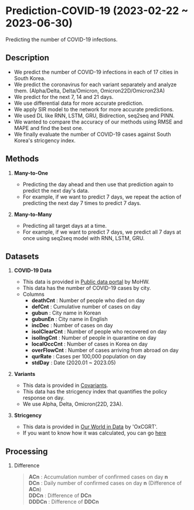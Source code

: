 # Prediction-COVID-19 (2023-02-22 ~ 2023-06-30)
Predicting the number of COVID-19 infections.

## Description
- We predict the number of COVID-19 infections in each of 17 cities in South Korea. <br>
- We predict the coronavirus for each variant separately and analyze them. (Alpha/Delta, Delta/Omicron, Omicron22D/Omicron23A) <br>
- We predict for the next 7, 14 and 21 days. <br>
- We use differential data for more accurate prediction. <br>
- We apply SIR model to the network for more accurate predictions. <br>
- We used DL like RNN, LSTM, GRU, Bidirection, seq2seq and PINN. <br>
- We wanted to compare the accuracy of our methods using RMSE and MAPE and find the best one. <br>
- We finally evaluate the number of COVID-19 cases against South Korea's stricgency index. <br>

## Methods
1. **Many-to-One** 
   - Predicting the day ahead and then use that prediction again to predict the next day's data.
   - For example, if we want to predict 7 days, we repeat the action of predicting the next day 7 times to predict 7 days.
   
2. **Many-to-Many**
   - Predicting all target days at a time.
   - For example, if we want to predict 7 days, we predict all 7 days at once using seq2seq model with RNN, LSTM, GRU.
   
## Datasets
1. **COVID-19 Data**
   - This data is provided in [Public data portal](https://www.data.go.kr/data/15098776/openapi.do) by MoHW. 
   - This data has the number of COVID-19 cases by city.
   - Columns
      - **deathCnt** : Number of people who died on day <br>
      - **defCnt** : Cumulative number of cases on day <br>
      - **gubun** : City name in Korean <br>
      - **gubunEn** : City name in English <br>
      - **incDec** : Number of cases on day <br>
      - **isolClearCnt** : Number of people who recovered on day <br>
      - **isollngCnt** : Number of people in quarantine on day <br>
      - **localOccCnt** : Number of cases in Korea on day <br>
      - **overFlowCnt** : Number of cases arriving from abroad on day <br>
      - **qurRate** : Cases per 100,000 population on day <br>
      - **stdDay** : Date (2020.01 ~ 2023.05) <br>
      
3. **Variants**
   - This data is provided in [Covariants](https://covariants.org/).
   - This data has the stricgency index that quantifies the policy response on day.
   - We use Alpha, Delta, Omicron(22D, 23A).

4. **Stricgency**
   - This data is provided in [Our World in Data](https://ourworldindata.org/covid-stringency-index) by 'OxCGRT'.
   - If you want to know how it was calculated, you can go [here](https://github.com/OxCGRT/covid-policy-tracker/blob/master/documentation/index_methodology.md)
## Processing
1. Difference
      > **ACn** : Accumulation number of confirmed cases on day **n** <br>
      > **DCn** : Daily number of confirmed cases on day **n** (Difference of **ACn**) <br>
      > **DDCn** : Difference of **DCn** <br>
      > **DDDCn** : Difference of **DDCn** <br>   
